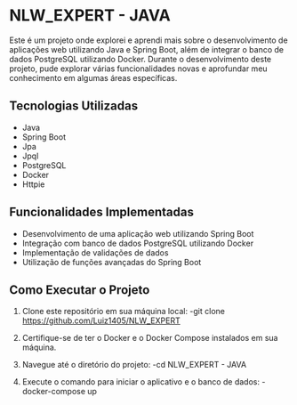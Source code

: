 # NLW_EXPERT - JAVA

Este é um projeto onde explorei e aprendi mais sobre o desenvolvimento de aplicações web utilizando Java e Spring Boot, além de integrar o banco de dados PostgreSQL utilizando Docker. Durante o desenvolvimento deste projeto, pude explorar várias funcionalidades novas e aprofundar meu conhecimento em algumas áreas específicas.

## Tecnologias Utilizadas

- Java
- Spring Boot
- Jpa
- Jpql
- PostgreSQL
- Docker
- Httpie


## Funcionalidades Implementadas

- Desenvolvimento de uma aplicação web utilizando Spring Boot
- Integração com banco de dados PostgreSQL utilizando Docker
- Implementação de validações de dados
- Utilização de funções avançadas do Spring Boot

## Como Executar o Projeto

1. Clone este repositório em sua máquina local:
   -git clone https://github.com/Luiz1405/NLW_EXPERT

2. Certifique-se de ter o Docker e o Docker Compose instalados em sua máquina.

3. Navegue até o diretório do projeto:
   -cd NLW_EXPERT - JAVA

5. Execute o comando para iniciar o aplicativo e o banco de dados:
   -docker-compose up







